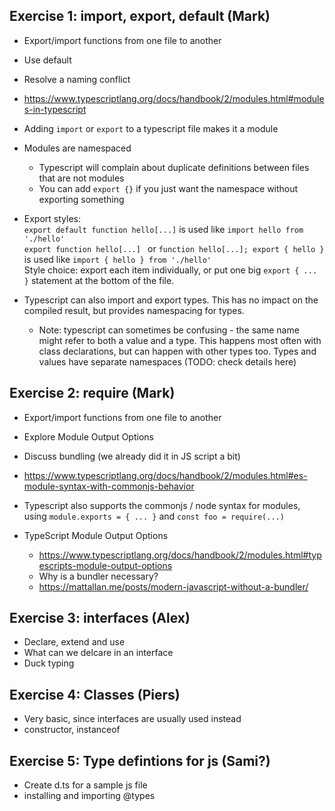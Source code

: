## Exercise 1: import, export, default (Mark)

- Export/import functions from one file to another
- Use default
- Resolve a naming conflict  

- https://www.typescriptlang.org/docs/handbook/2/modules.html#modules-in-typescript
- Adding `import` or `export` to a typescript file makes it a module
- Modules are namespaced
  - Typescript will complain about duplicate definitions between files that are not modules
  - You can add `export {}` if you just want the namespace without exporting something
- Export styles:  
  `export default function hello[...]` is used like `import hello from './hello'`  
  `export function hello[...] ` or `function hello[...]; export { hello }` is used like `import { hello } from './hello'`  
  Style choice: export each item individually, or put one big `export { ... }` statement at the bottom of the file.
- Typescript can also import and export types. This has no impact on the compiled result, but provides namespacing for types.
  - Note: typescript can sometimes be confusing - the same name might refer to both a value and a type. This happens most often with class declarations, but can happen with other types too. Types and values have separate namespaces (TODO: check details here)

## Exercise 2: require (Mark)

- Export/import functions from one file to another
- Explore Module Output Options
- Discuss bundling (we already did it in JS script a bit)
    
- https://www.typescriptlang.org/docs/handbook/2/modules.html#es-module-syntax-with-commonjs-behavior
- Typescript also supports the commonjs / node syntax for modules, using `module.exports = { ... }` and `const foo = require(...)`
- TypeScript Module Output Options
  - https://www.typescriptlang.org/docs/handbook/2/modules.html#typescripts-module-output-options
  - Why is a bundler necessary?
  - https://mattallan.me/posts/modern-javascript-without-a-bundler/

## Exercise 3: interfaces (Alex)

- Declare, extend and use
- What can we delcare in an interface
- Duck typing
   
## Exercise 4: Classes (Piers)

- Very basic, since interfaces are usually used instead
- constructor, instanceof
   
## Exercise 5: Type defintions for js (Sami?)

- Create d.ts for a sample js file
- installing and importing @types
